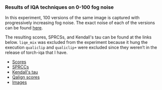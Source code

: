 ### Results of IQA techniques on 0-100 fog noise

In this experiment, 100 versions of the same image is captured with progressively increasing fog noise. The exact noise of each of the versions can be found [here](file_to_config.json).

The resulting scores, SPRCSs, and Kendall's tau can be found at the links below. `liqe_mix` was excluded from the experiment because it hung the execution `qualiclip` and `qualiclip+` were excluded since they weren’t in the release of torch-iqa that I have.

- [Scores](foggy_0_100.json)
- [SPRCCs](foggy_0_100_spearman.json)
- [Kendall's tau](foggy_0_100_kendall.json)
- [Qalign scores](foggy_qalign.json)
- [Images](https://drive.google.com/drive/folders/197ZE6O3BmOZEaEx-pr3CzRgk60PyadY_?usp=sharing)
